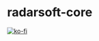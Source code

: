 # radarsoft-core
[![ko-fi](https://www.ko-fi.com/img/githubbutton_sm.svg)](https://ko-fi.com/D1D0WKOS)